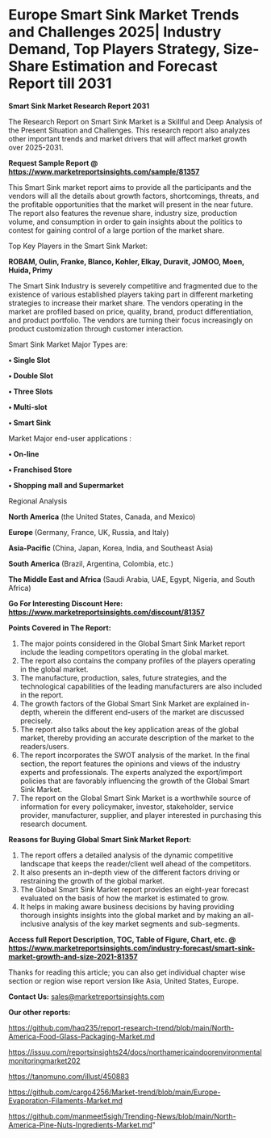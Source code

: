 # Europe Smart Sink Market Trends and Challenges 2025| Industry Demand, Top Players Strategy, Size-Share Estimation and Forecast Report till 2031

<strong>Smart Sink Market Research Report 2031</strong>

The Research Report on Smart Sink Market is a Skillful and Deep Analysis of the Present Situation and Challenges. This research report also analyzes other important trends and market drivers that will affect market growth over 2025-2031.

<strong>Request Sample Report @ <a href=https://www.marketreportsinsights.com/sample/81357>https://www.marketreportsinsights.com/sample/81357</a></strong>

This Smart Sink market report aims to provide all the participants and the vendors will all the details about growth factors, shortcomings, threats, and the profitable opportunities that the market will present in the near future. The report also features the revenue share, industry size, production volume, and consumption in order to gain insights about the politics to contest for gaining control of a large portion of the market share.

Top Key Players in the Smart Sink Market:

<strong>ROBAM, Oulin, Franke, Blanco, Kohler, Elkay, Duravit, JOMOO, Moen, Huida, Primy</strong>

The Smart Sink Industry is severely competitive and fragmented due to the existence of various established players taking part in different marketing strategies to increase their market share. The vendors operating in the market are profiled based on price, quality, brand, product differentiation, and product portfolio. The vendors are turning their focus increasingly on product customization through customer interaction.

Smart Sink Market Major Types are:

<strong>• Single Slot

• Double Slot

• Three Slots

• Multi-slot

• Smart Sink</strong>

Market Major end-user applications :

<strong>• On-line

• Franchised Store

• Shopping mall and Supermarket</strong>

Regional Analysis

</u><strong><b>North America</b></strong> (the United States, Canada, and Mexico)

<strong><b>Europe </b></strong>(Germany, France, UK, Russia, and Italy)

<strong><b>Asia-Pacific</b></strong> (China, Japan, Korea, India, and Southeast Asia)

<strong><b>South America</b></strong> (Brazil, Argentina, Colombia, etc.)

<strong><b>The Middle East and Africa</b></strong> (Saudi Arabia, UAE, Egypt, Nigeria, and South Africa)

<strong>Go For Interesting Discount Here: <a href=https://www.marketreportsinsights.com/discount/81357>https://www.marketreportsinsights.com/discount/81357</a></strong>

<strong>Points Covered in The Report:</strong>
<ol>
  <li>The major points considered in the Global Smart Sink Market report include the leading competitors operating in the global market.</li>
  <li>The report also contains the company profiles of the players operating in the global market.</li>
  <li>The manufacture, production, sales, future strategies, and the technological capabilities of the leading manufacturers are also included in the report.</li>
  <li>The growth factors of the Global Smart Sink Market are explained in-depth, wherein the different end-users of the market are discussed precisely.</li>
  <li>The report also talks about the key application areas of the global market, thereby providing an accurate description of the market to the readers/users.</li>
  <li>The report incorporates the SWOT analysis of the market. In the final section, the report features the opinions and views of the industry experts and professionals. The experts analyzed the export/import policies that are favorably influencing the growth of the Global Smart Sink Market.</li>
  <li>The report on the Global Smart Sink Market is a worthwhile source of information for every policymaker, investor, stakeholder, service provider, manufacturer, supplier, and player interested in purchasing this research document.</li>
</ol>
<strong>Reasons for Buying Global Smart Sink Market Report:</strong>

<ol>
  <li>The report offers a detailed analysis of the dynamic competitive landscape that keeps the reader/client well ahead of the competitors.</li>
  <li>It also presents an in-depth view of the different factors driving or restraining the growth of the global market.</li>
  <li>The Global Smart Sink Market report provides an eight-year forecast evaluated on the basis of how the market is estimated to grow.</li>
  <li>It helps in making aware business decisions by having providing thorough insights insights into the global market and by making an all-inclusive analysis of the key market segments and sub-segments.</li>
</ol>
<strong>Access full Report Description, TOC, Table of Figure, Chart, etc. @ <a href=https://www.marketreportsinsights.com/industry-forecast/smart-sink-market-growth-and-size-2021-81357>https://www.marketreportsinsights.com/industry-forecast/smart-sink-market-growth-and-size-2021-81357</a></strong>


Thanks for reading this article; you can also get individual chapter wise section or region wise report version like Asia, United States, Europe.

<strong>Contact Us:</strong>
sales@marketreportsinsights.com

<strong>Our other reports:</strong>

<a href=https://github.com/haq235/report-research-trend/blob/main/North-America-Food-Glass-Packaging-Market.md>https://github.com/haq235/report-research-trend/blob/main/North-America-Food-Glass-Packaging-Market.md</a>

<a href=https://issuu.com/reportsinsights24/docs/northamericaindoorenvironmentalmonitoringmarket202>https://issuu.com/reportsinsights24/docs/northamericaindoorenvironmentalmonitoringmarket202</a>

<a href=https://tanomuno.com/illust/450883>https://tanomuno.com/illust/450883</a>

<a href=https://github.com/cargo4256/Market-trend/blob/main/Europe-Evaporation-Filaments-Market.md>https://github.com/cargo4256/Market-trend/blob/main/Europe-Evaporation-Filaments-Market.md</a>

<a href=https://github.com/manmeet5sigh/Trending-News/blob/main/North-America-Pine-Nuts-Ingredients-Market.md>https://github.com/manmeet5sigh/Trending-News/blob/main/North-America-Pine-Nuts-Ingredients-Market.md</a>"
